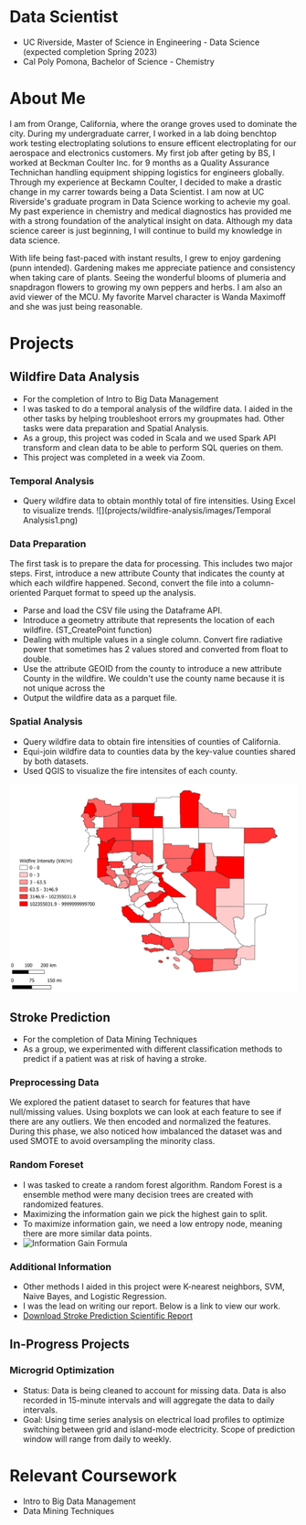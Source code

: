 # Data Scientist
- UC Riverside, Master of Science in Engineering - Data Science (expected completion Spring 2023)
- Cal Poly Pomona, Bachelor of Science - Chemistry

# About Me
I am from Orange, California, where the orange groves used to dominate the city. During my undergraduate carrer, I worked in a lab doing benchtop work testing electroplating solutions to ensure efficent electroplating for our aerospace and electronics customers. My first job after geting by BS, I worked at Beckman Coulter Inc. for 9 months as a Quality Assurance Technichan handling equipment shipping logistics for engineers globally. Through my experience at Beckamn Coulter, I decided to make a drastic change in my carrer towards being a Data Scientist. I am now at UC Riverside's graduate program in Data Science working to achevie my goal. My past experience in chemistry and medical diagnostics has provided me with a strong foundation of the analytical insight on data. Although my data science career is just beginning, I will continue to build my knowledge in data science. 

With life being fast-paced with instant results, I grew to enjoy gardening (punn intended). Gardening makes me appreciate patience and consistency when taking care of plants. Seeing the wonderful blooms of plumeria and snapdragon flowers to growing my own peppers and herbs. I am also an avid viewer of the MCU. My favorite Marvel character is Wanda Maximoff and she was just being reasonable.  


# Projects
## Wildfire Data Analysis
* For the completion of Intro to Big Data Management 
* I was tasked to do a temporal analysis of the wildfire data. I aided in the other tasks by helping troubleshoot errors my groupmates had. Other tasks were data preparation and Spatial Analysis.
* As a group, this project was coded in Scala and we used Spark API transform and clean data to be able to perform SQL queries on them.
* This project was completed in a week via Zoom.

### Temporal Analysis
  * Query wildfire data to obtain monthly total of fire intensities. Using Excel to visualize trends. 
![](projects/wildfire-analysis/images/Temporal Analysis1.png)

### Data Preparation
The first task is to prepare the data for processing. This includes two major steps. First, introduce a new attribute County that indicates the county at which each wildfire happened. Second, convert the file into a column-oriented Parquet format to speed up the analysis.

* Parse and load the CSV file using the Dataframe API.
* Introduce a geometry attribute that represents the location of each wildfire. (ST_CreatePoint function)
* Dealing with multiple values in a single column. Convert fire radiative power that sometimes has 2 values stored and converted from float to double. 
* Use the attribute GEOID from the county to introduce a new attribute County in the wildfire. We couldn't use the county name because it is not unique across the 
* Output the wildfire data as a parquet file.

### Spatial Analysis
  * Query wildfire data to obtain fire intensities of counties of California. 
  * Equi-join wildfire data to counties data by the key-value counties shared by both datasets. 
  * Used QGIS to visualize the fire intensites of each county.

![](projects/wildfire-analysis/images/spatial_analysis100klegendsmall.png)


## Stroke Prediction
* For the completion of Data Mining Techniques 
* As a group, we experimented with different classification methods to predict if a patient was at risk of having a stroke.
 
### Preprocessing Data
We explored the patient dataset to search for features that have null/missing values. Using boxplots we can look at each feature to see if there are any outliers. We then encoded and normalized the features. During this phase, we also noticed how imbalanced the dataset was and used SMOTE to avoid oversampling the minority class.

### Random Foreset
- I was tasked to create a random forest algorithm. Random Forest is a ensemble method were many decision trees are created with randomized features.  
- Maximizing the information gain we pick the highest gain to split.
- To maximize information gain, we need a low entropy node, meaning there are more similar data points.
- ![Information Gain Formula](https://user-images.githubusercontent.com/107296905/174012629-d4bd4c6c-b326-43be-9907-0a735eba10eb.png)
 
### Additional Information
- Other methods I aided in this project were K-nearest neighbors, SVM, Naive Bayes, and Logistic Regression.
- I was the lead on writing our report. Below is a link to view our work. 
- [Download Stroke Prediction Scientific Report](https://github.com/johnny-pham23/portfolio/files/8916226/Stroke.Prediction.Final.Final.pdf)

## In-Progress Projects
### Microgrid Optimization
- Status: Data is being cleaned to account for missing data. Data is also recorded in 15-minute intervals and will aggregate the data to daily intervals. 
- Goal: Using time series analysis on electrical load profiles to optimize switching between grid and island-mode electricity. Scope of prediction window will range from daily to weekly.  
  
# Relevant Coursework
- Intro to Big Data Management 
- Data Mining Techniques

